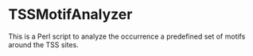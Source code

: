TSSMotifAnalyzer
================

This is a Perl script to analyze the occurrence a predefined set of motifs around the TSS sites.
